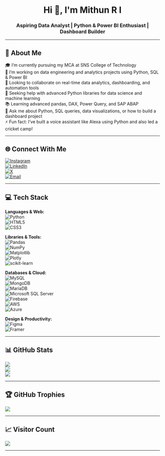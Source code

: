 <h1 align="center">Hi 👋, I'm Mithun R I</h1>
<h3 align="center">Aspiring Data Analyst | Python & Power BI Enthusiast | Dashboard Builder</h3>

---

## 💫 About Me

🎓 I’m currently pursuing my MCA at SNS College of Technology  
🧪 I’m working on data engineering and analytics projects using Python, SQL & Power BI  
🤝 Looking to collaborate on real-time data analytics, dashboarding, and automation tools  
🤔 Seeking help with advanced Python libraries for data science and machine learning  
📚 Learning advanced pandas, DAX, Power Query, and SAP ABAP  
💬 Ask me about Python, SQL queries, data visualizations, or how to build a dashboard project  
⚡ Fun fact: I’ve built a voice assistant like Alexa using Python and also led a cricket camp!  

---

## 🌐 Connect With Me

[![Instagram](https://img.shields.io/badge/Instagram-%23E4405F.svg?style=for-the-badge&logo=Instagram&logoColor=white)](https://instagram.com/mithunnnn__)  
[![LinkedIn](https://img.shields.io/badge/LinkedIn-%230077B5.svg?style=for-the-badge&logo=linkedin&logoColor=white)](https://linkedin.com/in/mithun-r-i)  
[![X](https://img.shields.io/badge/X-black.svg?style=for-the-badge&logo=x&logoColor=white)](https://x.com/MithunRI1830)  
[![Email](https://img.shields.io/badge/Gmail-D14836?style=for-the-badge&logo=gmail&logoColor=white)](mailto:mithunri310@gmail.com)

---

## 💻 Tech Stack

**Languages & Web:**  
![Python](https://img.shields.io/badge/Python-3670A0?style=for-the-badge&logo=python&logoColor=ffdd54)  
![HTML5](https://img.shields.io/badge/html5-%23E34F26.svg?style=for-the-badge&logo=html5&logoColor=white)  
![CSS3](https://img.shields.io/badge/css3-%231572B6.svg?style=for-the-badge&logo=css3&logoColor=white)

**Libraries & Tools:**  
![Pandas](https://img.shields.io/badge/Pandas-%23150458.svg?style=for-the-badge&logo=pandas&logoColor=white)  
![NumPy](https://img.shields.io/badge/Numpy-%23013243.svg?style=for-the-badge&logo=numpy&logoColor=white)  
![Matplotlib](https://img.shields.io/badge/Matplotlib-ffffff?style=for-the-badge&logo=matplotlib&logoColor=black)  
![Plotly](https://img.shields.io/badge/Plotly-%233F4F75.svg?style=for-the-badge&logo=plotly&logoColor=white)  
![scikit-learn](https://img.shields.io/badge/scikit--learn-%23F7931E.svg?style=for-the-badge&logo=scikit-learn&logoColor=white)

**Databases & Cloud:**  
![MySQL](https://img.shields.io/badge/MySQL-4479A1.svg?style=for-the-badge&logo=mysql&logoColor=white)  
![MongoDB](https://img.shields.io/badge/MongoDB-%234ea94b.svg?style=for-the-badge&logo=mongodb&logoColor=white)  
![MariaDB](https://img.shields.io/badge/MariaDB-003545?style=for-the-badge&logo=mariadb&logoColor=white)  
![Microsoft SQL Server](https://img.shields.io/badge/Microsoft%20SQL%20Server-CC2927?style=for-the-badge&logo=microsoft%20sql%20server&logoColor=white)  
![Firebase](https://img.shields.io/badge/Firebase-%23039BE5.svg?style=for-the-badge&logo=firebase)  
![AWS](https://img.shields.io/badge/AWS-%23FF9900.svg?style=for-the-badge&logo=amazon-aws&logoColor=white)  
![Azure](https://img.shields.io/badge/Azure-%230072C6.svg?style=for-the-badge&logo=microsoftazure&logoColor=white)

**Design & Productivity:**  
![Figma](https://img.shields.io/badge/Figma-%23F24E1E.svg?style=for-the-badge&logo=figma&logoColor=white)  
![Framer](https://img.shields.io/badge/Framer-black?style=for-the-badge&logo=framer&logoColor=blue)

---

## 📊 GitHub Stats

![](https://github-readme-stats.vercel.app/api?username=Mith-1830&theme=dark&hide_border=false&show_icons=true)  
![](https://streak-stats.demolab.com?user=Mith-1830&theme=dark&hide_border=false)  
![](https://github-readme-stats.vercel.app/api/top-langs/?username=Mith-1830&theme=dark&hide_border=false&layout=compact)

---

## 🏆 GitHub Trophies

![](https://github-profile-trophy.vercel.app/?username=Mith-1830&theme=radical&no-frame=false&no-bg=true&margin-w=6)

---

## 📈 Visitor Count

[![](https://visitcount.itsvg.in/api?id=Mith-1830&icon=0&color=0)](https://visitcount.itsvg.in)

---

<!-- Powered by GPRM: https://gprm.itsvg.in -->
